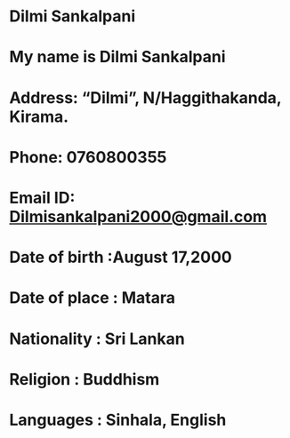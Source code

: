 # Dilmi Sankalpani
# My name is Dilmi Sankalpani
# Address: “Dilmi”, N/Haggithakanda, Kirama.
# Phone: 0760800355 
# Email ID: Dilmisankalpani2000@gmail.com 
# Date of birth :August 17,2000
# Date of place : Matara 
# Nationality : Sri Lankan 
# Religion : Buddhism 
# Languages : Sinhala, English   
